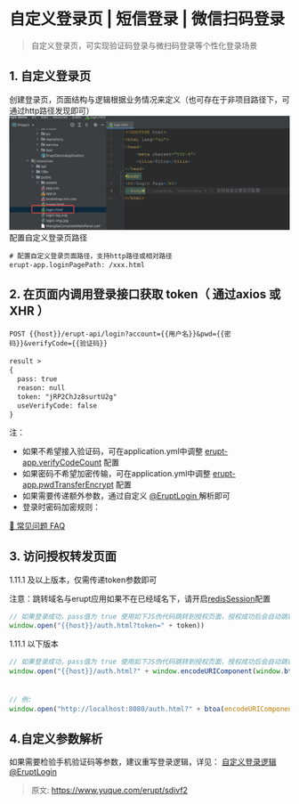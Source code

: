 # 自定义登录页 | 短信登录 | 微信扫码登录

> 自定义登录页，可实现验证码登录与微扫码登录等个性化登录场景


## 1. 自定义登录页
创建登录页，页面结构与逻辑根据业务情况来定义（也可存在于非项目路径下，可通过http路径发现即可）
![image.png](./img/mp3q1fTRuCocl3ss/1648400075795-1b270f7d-1d04-49ae-b1f1-3fdfcf757856-244380.png)
配置自定义登录页路径
```properties
# 配置自定义登录页面路径，支持http路径或相对路径
erupt-app.loginPagePath: /xxx.html
```


## 2. 在页面内调用登录接口获取 token（ 通过axios 或 XHR ）
```http
POST {{host}}/erupt-api/login?account={{用户名}}&pwd={{密码}}&verifyCode={{验证码}}

result >
{
  pass: true
  reason: null
  token: "jRP2ChJz8surtU2g"
  useVerifyCode: false
}
```
注：

- 如果不希望接入验证码，可在application.yml中调整 [erupt-app.verifyCodeCount](https://www.yuque.com/erupts/erupt/gtp7iw) 配置
- 如果密码不希望加密传输，可在application.yml中调整 [erupt-app.pwdTransferEncrypt](https://www.yuque.com/erupts/erupt/gtp7iw) 配置
- 如果需要传递额外参数，通过自定义 [@EruptLogin ](https://www.yuque.com/erupts/erupt/cgg9af) 解析即可
- 登录时密码加密规则：

[ 🔭 常见问题 FAQ](https://www.yuque.com/erupts/erupt/vr4md2?view=doc_embed&inner=jgebi)

## 3. 访问授权转发页面
1.11.1 及以上版本，仅需传递token参数即可

注意：跳转域名与erupt应用如果不在已经域名下，请开启[redisSession](https://www.yuque.com/erupts/erupt/gtp7iw#h3nEy)配置
```javascript
// 如果登录成功，pass值为 true 使用如下JS伪代码跳转到授权页面，授权成功后会自动跳转到首页
window.open("{{host}}/auth.html?token=" + token))
```


1.11.1 以下版本
```javascript
// 如果登录成功，pass值为 true 使用如下JS伪代码跳转到授权页面，授权成功后会自动跳转到首页
window.open("{{host}}/auth.html?" + window.encodeURIComponent(window.btoa({{登录接口返回的JSON串}})))


// 例:
window.open("http://localhost:8080/auth.html?" + btoa(encodeURIComponent(JSON.stringify({"useVerifyCode":false,"pass":true,"resetPwd":false,"reason":null,"token":"Hy6TpBCbHHPJeAcc","userName":"Guest"}))))
```


## 4.自定义参数解析
如果需要检验手机验证码等参数，建议重写登录逻辑，详见：
[自定义登录逻辑 @EruptLogin](https://www.yuque.com/erupts/erupt/cgg9af?view=doc_embed)


> 原文: <https://www.yuque.com/erupt/sdivf2>
